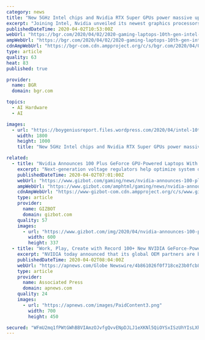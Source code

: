 ```yaml
---
category: news
title: "New 5GHz Intel chips and Nvidia RTX Super GPUs power massive upgrade cycle for gaming laptops"
excerpt: "Joining Intel, Nvidia unveiled its newest graphics processors, including the RTX 2080 Super and RTX 2070, but also the cheaper RTX 2060 GPU that will power gaming laptops priced under $1,000. The new GPUs are based on Nvidia’s Turin architecture, which includes hardware RT Cores to process ray tracing and AI in real-time. Additionally ..."
publishedDateTime: 2020-04-02T10:53:00Z
webUrl: "https://bgr.com/2020/04/02/2020-gaming-laptops-10th-gen-intel-h-series-cpus-and-rtx-super-gpus/"
ampWebUrl: "https://bgr.com/2020/04/02/2020-gaming-laptops-10th-gen-intel-h-series-cpus-and-rtx-super-gpus/amp/"
cdnAmpWebUrl: "https://bgr-com.cdn.ampproject.org/c/s/bgr.com/2020/04/02/2020-gaming-laptops-10th-gen-intel-h-series-cpus-and-rtx-super-gpus/amp/"
type: article
quality: 63
heat: 83
published: true

provider:
  name: BGR
  domain: bgr.com

topics:
  - AI Hardware
  - AI

images:
  - url: "https://boygeniusreport.files.wordpress.com/2020/04/intel-10th-gen-comet-lake-h-series.png"
    width: 1800
    height: 1000
    title: "New 5GHz Intel chips and Nvidia RTX Super GPUs power massive upgrade cycle for gaming laptops"

related:
  - title: "Nvidia Announces 100 Plus GeForce GPU-Powered Laptops With Improved Gaming"
    excerpt: "Next-generation voltage regulators help optimize system design so the GPU runs more efficiently while delivering higher overall performance. Deep Learning Super Sampling 2.0 Powered by dedicated AI processors on RTX GPUs called Tensor Cores, DLSS 2.0 is an improved deep learning neural network that boosts frame rates while generating beautiful ..."
    publishedDateTime: 2020-04-02T07:01:00Z
    webUrl: "https://www.gizbot.com/gaming/news/nvidia-announces-100-plus-geforce-gpu-powered-laptops-with-improved-gaming-066729.html"
    ampWebUrl: "https://www.gizbot.com/amphtml/gaming/news/nvidia-announces-100-plus-geforce-gpu-powered-laptops-with-improved-gaming-066729.html"
    cdnAmpWebUrl: "https://www-gizbot-com.cdn.ampproject.org/c/s/www.gizbot.com/amphtml/gaming/news/nvidia-announces-100-plus-geforce-gpu-powered-laptops-with-improved-gaming-066729.html"
    type: article
    provider:
      name: GIZBOT
      domain: gizbot.com
    quality: 57
    images:
      - url: "https://www.gizbot.com/img/2020/04/nvidia-announces-100-plus-geforce-gpu-powered-laptops-with-improved-gaming3-1585807837.jpg"
        width: 600
        height: 337
  - title: "Work, Play, Create with Record 100+ New NVIDIA GeForce-Powered Laptops"
    excerpt: "NVIDIA today announced that its global OEM partners are bringing out more than 100 new thin, light and fast laptop models, all powered by NVIDIA GeForce® GPUs, including the just-launched GeForce RTX 2080 SUPER™ and 2070 SUPER GPUs for laptops."
    publishedDateTime: 2020-04-02T08:04:00Z
    webUrl: "https://apnews.com/Globe Newswire/4b861026f0f718ce23b0fcb86222b647"
    type: article
    provider:
      name: Associated Press
      domain: apnews.com
    quality: 24
    images:
      - url: "https://apnews.com/images/PaidContent3.png"
        width: 700
        height: 450

secured: "WFmU2mq1fPWtGWhBBVIAmzOJvfgQvvENpDJLJ1eXKNl5QiOYSxISzUhYIsLXhsNzM73F/vEa5/yGBSlgwdfz0bwEGw9XSuEkCbArKchCsNa0GIByvnc3G3ZR/PkC3x0Vx0sz9RM/logJNiPEdaTyrbapHaEBleCuaNPrLF5Olprbu2XAOC5lscqWFYXJOyJaWGqPd6ZUPvWWYXCIS9slCIAwopL1a+8Oi89g4TwrBTQZX1k90zknBfRWKQjcr/bhekzEWjMZdv5vHxU8lRRnkfMk8BBDSR++zPkZJB1oB7w0PkG6/Tnj3sNtnjzU753B88mG1om8K0ZtnCrLGeRzjPjF3gBf46+jHql+HeqhxCn5BolAwR1yt+K5tn6SIHu20BTqmr1gT9lXtdGPIPabAuRgJqFPw4W+5lVa7nuR+HODSKT7ashaQ9rsQSFUNzMWClTbCe0+O3NceUztBnCgoHUdQ6Aa16lD5cRJ79HUPLY=;50qT7d0q9VWGfBtcVOG83Q=="
---
```


